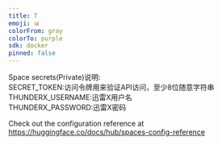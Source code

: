 ```yaml
---
title: T
emoji: 📊
colorFrom: gray
colorTo: purple
sdk: docker
pinned: false
---
```


Space secrets(Private)说明:   
SECRET_TOKEN:访问令牌用来验证API访问，至少8位随意字符串    
THUNDERX_USERNAME:迅雷X用户名    
THUNDERX_PASSWORD:迅雷X密码   




Check out the configuration reference at https://huggingface.co/docs/hub/spaces-config-reference



